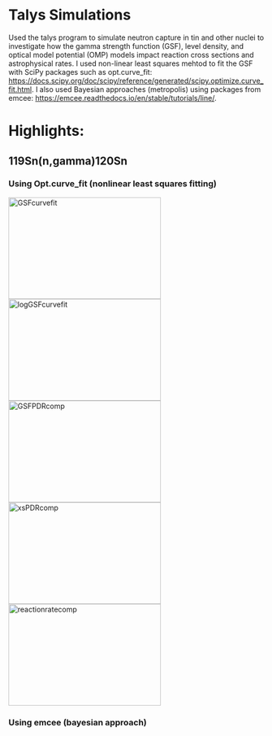 # Talys Simulations
Used the talys program to simulate neutron capture in tin and other nuclei to investigate how the gamma strength function (GSF), level density, and optical model potential (OMP) models impact reaction cross sections and astrophysical rates. I used non-linear least squares mehtod to fit the GSF with SciPy packages such as opt.curve_fit: https://docs.scipy.org/doc/scipy/reference/generated/scipy.optimize.curve_fit.html. I also used Bayesian approaches (metropolis) using packages from emcee: https://emcee.readthedocs.io/en/stable/tutorials/line/. 

# Highlights:

## 119Sn(n,gamma)120Sn
### Using Opt.curve_fit (nonlinear least squares fitting)
<img src="https://github.com/user-attachments/assets/c7300b0a-27a4-4cee-850b-5b3fed8b9ff0" alt="GSFcurvefit" width="300" height="200"/>
<img src="https://github.com/user-attachments/assets/916ebc2e-15af-4152-b395-239d7676bd6d" alt="logGSFcurvefit" width="300" height="200"/>
<img src="https://github.com/user-attachments/assets/f25cb7bb-ada3-43b5-baa9-dbc80b58d955" alt="GSFPDRcomp" width="300" height="200"/>
<img src="https://github.com/user-attachments/assets/70604594-8d8e-402a-9bf4-86473b5b7792" alt="xsPDRcomp" width="300" height="200"/>
<img src="https://github.com/user-attachments/assets/d47c13fb-34b9-431a-a015-d9cc29e7bc84" alt="reactionratecomp" width="300" height="200"/>

### Using emcee (bayesian approach)
